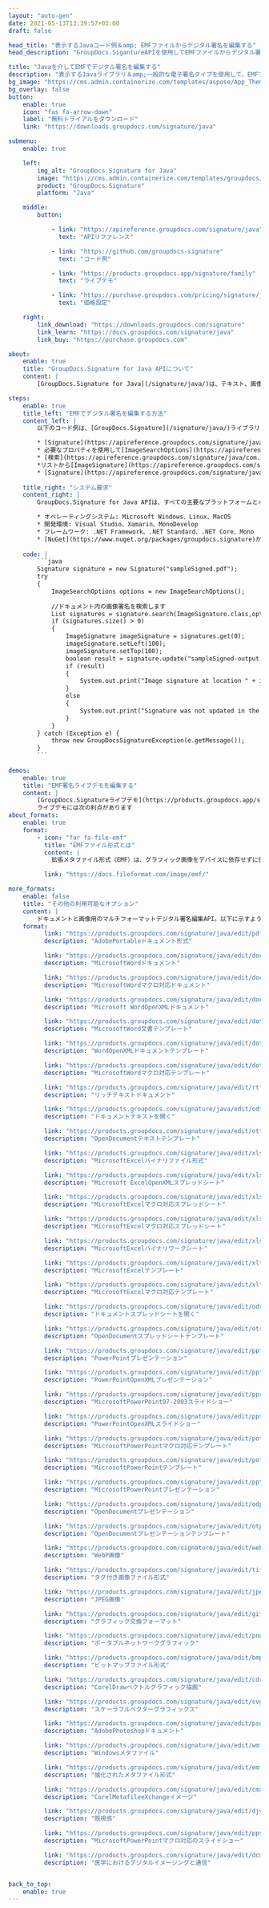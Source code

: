 ```yaml
---
layout: "auto-gen"
date: 2021-05-13T13:39:57+03:00
draft: false

head_title: "表示するJavaコード例＆amp; EMFファイルからデジタル署名を編集する"
head_description: "GroupDocs.SigantureAPIを使用してEMFファイルからデジタル署名を表示および編集するJavaコード例-カスタマイズされた電子署名を一般的なビジネスドキュメントおよび画像ファイル形式に追加します."

title: "Javaを介してEMFでデジタル署名を編集する"
description: "表示するJavaライブラリ＆amp;一般的な電子署名タイプを使用して、EMFファイルのデジタル署名を編集します。 emfプロパティを管理し、ドキュメントおよび画像内の署名オプションをカスタマイズします."
bg_image: "https://cms.admin.containerize.com/templates/aspose/App_Themes/V3/images/bg/header1.png"
bg_overlay: false
button:
    enable: true
    icon: "fas fa-arrow-down"
    label: "無料トライアルをダウンロード"
    link: "https://downloads.groupdocs.com/signature/java"

submenu:
    enable: true

    left:
        img_alt: "GroupDocs.Signature for Java"
        image: "https://cms.admin.containerize.com/templates/groupdocs/images/product-logos/90x90-noborder/groupdocs-signature-java.png"
        product: "GroupDocs.Signature"
        platform: "Java"

    middle:
        button:

            - link: "https://apireference.groupdocs.com/signature/java"
              text: "APIリファレンス"

            - link: "https://github.com/groupdocs-signature"
              text: "コード例"

            - link: "https://products.groupdocs.app/signature/family"
              text: "ライブデモ"

            - link: "https://purchase.groupdocs.com/pricing/signature/java"
              text: "価格設定"

    right:
        link_download: "https://downloads.groupdocs.com/signature"
        link_learn: "https://docs.groupdocs.com/signature/java"
        link_buy: "https://purchase.groupdocs.com"

about:
    enable: true
    title: "GroupDocs.Signature for Java APIについて"
    content: |
        [GroupDocs.Signature for Java](/signature/java/)は、テキスト、画像、バーコード、スタンプ、フォームフィールド、QRコード、メタデータなどのさまざまな署名タイプを使用してドキュメントにデジタル署名するための高度なJavaライブラリです。ほんの数行のコードを追加するだけで、PDF、Microsoft Word、Excelワークシート、PowerPointプレゼンテーション、Adobe Photoshop、メタファイル、および画像ファイル形式内のデジタル署名を表示、追加、更新、検証、削除、および検索する機能をJavaアプリケーションに提供します。 e-signature APIは、要件に応じて署名プロパティをカスタマイズするための追加機能もサポートしています。

steps:
    enable: true
    title_left: "EMFでデジタル署名を編集する方法"
    content_left: |
        以下のコード例は、[GroupDocs.Signature](/signature/java/)ライブラリを使用して、わずか数行のコードを追加することにより、**Javaで既に署名されたEMFファイルのデジタル署名を編集する方法**に関する手順を明確に示しています。

        * [Signature](https://apireference.groupdocs.com/signature/java/com.groupdocs.signature/Signature)クラスの新しいインスタンスを作成し、コンストラクターパラメーターとしてソースドキュメントパスを渡します。
        * 必要なプロパティを使用して[ImageSearchOptions](https://apireference.groupdocs.com/signature/java/com.groupdocs.signature.options.search/ImageSearchOptions)オブジェクトをインスタンス化します。
        * [検索](https://apireference.groupdocs.com/signature/java/com.groupdocs.signature/Signature#search(java.lang.Class,%20com.groupdocs.signature.options.search.SearchOptions））に電話してください[ImageSignatures]のリストを取得する方法（https://apireference.groupdocs.com/signature/java/com.groupdocs.signature.domain.signatures/ImageSignature)。
        *リストから[ImageSignature](https://apireference.groupdocs.com/signature/java/com.groupdocs.signature.domain.signatures/ImageSignature)更新する必要のあるオブジェクトを選択します。
        * [Signature](https://apireference.groupdocs.com/signature/java/com.groupdocs.signature/Signature）オブジェクト[update](https://apireference.groupdocs.com/signature/java/com.groupdocs .signature / Signature＃update（java.io.OutputStream、％20com.groupdocs.signature.domain.signatures.BaseSignature))メソッドを使用して、1つまたは複数の署名を渡します。
        
    title_right: "システム要求"
    content_right: |
        GroupDocs.Signature for Java APIは、すべての主要なプラットフォームとオペレーティングシステムでサポートされています。以下のコードを実行する前に、システムに次の前提条件がインストールされていることを確認してください。

        * オペレーティングシステム: Microsoft Windows、Linux、MacOS
        * 開発環境: Visual Studio、Xamarin、MonoDevelop
        * フレームワーク: .NET Framework、.NET Standard、.NET Core、Mono
        * [NuGet](https://www.nuget.org/packages/groupdocs.signature)から最新バージョンのGroupDocs.SignatureforJavaをダウンロードします。
        
    code: |
        ```java
        Signature signature = new Signature("sampleSigned.pdf");
        try 
        {
            ImageSearchOptions options = new ImageSearchOptions();
        
            //ドキュメント内の画像署名を検索します
            List signatures = signature.search(ImageSignature.class,options);
            if (signatures.size() > 0)
            {
                ImageSignature imageSignature = signatures.get(0);
                imageSignature.setLeft(100);
                imageSignature.setTop(100);
                boolean result = signature.update("sampleSigned-output.emf",imageSignature);
                if (result)
                {
                    System.out.print("Image signature at location " + imageSignature.getLeft() + "x" + imageSignature.getTop() + " and Size " + imageSignature.getSize() + " was updated in the document [" + fileName + ".");
                }
                else
                {
                    System.out.print("Signature was not updated in the document! Signature at location " + imageSignature.getLeft() + "x" + imageSignature.getTop() + " and Size " + imageSignature.getSize() + " was not found!");
                }
            }
        } catch (Exception e) {
            throw new GroupDocsSignatureException(e.getMessage());
        }
        ```
        
demos:
    enable: true
    title: "EMF署名ライブデモを編集する"
    content: |
        [GroupDocs.Signatureライブデモ](https://products.groupdocs.app/signature/family)サイトにアクセスして、EMFファイルの電子署名を今すぐ追加してください。
        ライブデモには次の利点があります
about_formats:
    enable: true
    format:
        - icon: "far fa-file-emf"
          title: "EMFファイル形式とは"
          content: |
            拡張メタファイル形式（EMF）は、グラフィック画像をデバイスに依存せずに保存します。 EMFのメタファイルは、任意の出力デバイスで解析した後、保存された画像をレンダリングできる時系列の可変長レコードで構成されます。これらの可変長レコードは、囲まれたオブジェクトの定義、描画用のコマンド、および画像を正確にレンダリングするために重要なグラフィックスプロパティにすることができます。デバイスが独自のグラフィックス環境を使用してEMFメタファイルを開くと、開いているデバイスプラットフォームに関係なく、元の画像の比率、寸法、色、およびその他のグラフィックプロパティは同じままです。 EMFファイル形式の詳細

          link: "https://docs.fileformat.com/image/emf/"

more_formats:
    enable: false
    title: "その他の利用可能なオプション"
    content: |
        ドキュメントと画像用のマルチフォーマットデジタル署名編集API。以下に示すように、一般的なファイル形式のいくつかから署名を更新します。
    format: 
          link: "https://products.groupdocs.com/signature/java/edit/pdf"
          description: "AdobePortableドキュメント形式"

          link: "https://products.groupdocs.com/signature/java/edit/doc"
          description: "MicrosoftWordドキュメント"

          link: "https://products.groupdocs.com/signature/java/edit/docm"
          description: "MicrosoftWordマクロ対応ドキュメント"

          link: "https://products.groupdocs.com/signature/java/edit/docx"
          description: "Microsoft WordOpenXMLドキュメント"

          link: "https://products.groupdocs.com/signature/java/edit/dot"
          description: "MicrosoftWord文書テンプレート"

          link: "https://products.groupdocs.com/signature/java/edit/dotx"
          description: "WordOpenXMLドキュメントテンプレート"

          link: "https://products.groupdocs.com/signature/java/edit/dotm"
          description: "MicrosoftWordマクロ対応テンプレート"

          link: "https://products.groupdocs.com/signature/java/edit/rtf"
          description: "リッチテキストドキュメント"

          link: "https://products.groupdocs.com/signature/java/edit/odt"
          description: "ドキュメントテキストを開く"

          link: "https://products.groupdocs.com/signature/java/edit/ott"
          description: "OpenDocumentテキストテンプレート"

          link: "https://products.groupdocs.com/signature/java/edit/xls"
          description: "MicrosoftExcelバイナリファイル形式"

          link: "https://products.groupdocs.com/signature/java/edit/xlsx"
          description: "Microsoft ExcelOpenXMLスプレッドシート"

          link: "https://products.groupdocs.com/signature/java/edit/xlsm"
          description: "MicrosoftExcelマクロ対応スプレッドシート"

          link: "https://products.groupdocs.com/signature/java/edit/xlsm"
          description: "MicrosoftExcelマクロ対応スプレッドシート"

          link: "https://products.groupdocs.com/signature/java/edit/xlsb"
          description: "MicrosoftExcelバイナリワークシート"

          link: "https://products.groupdocs.com/signature/java/edit/xltx"
          description: "MicrosoftExcelテンプレート"

          link: "https://products.groupdocs.com/signature/java/edit/xltm"
          description: "MicrosoftExcelマクロ対応テンプレート"

          link: "https://products.groupdocs.com/signature/java/edit/ods"
          description: "ドキュメントスプレッドシートを開く"

          link: "https://products.groupdocs.com/signature/java/edit/ots"
          description: "OpenDocumentスプレッドシートテンプレート"

          link: "https://products.groupdocs.com/signature/java/edit/ppt"
          description: "PowerPointプレゼンテーション"

          link: "https://products.groupdocs.com/signature/java/edit/pptx"
          description: "PowerPointOpenXMLプレゼンテーション"

          link: "https://products.groupdocs.com/signature/java/edit/pps"
          description: "MicrosoftPowerPoint97-2003スライドショー"

          link: "https://products.groupdocs.com/signature/java/edit/ppsx"
          description: "PowerPointOpenXMLスライドショー"

          link: "https://products.groupdocs.com/signature/java/edit/potm"
          description: "MicrosoftPowerPointマクロ対応テンプレート"

          link: "https://products.groupdocs.com/signature/java/edit/potx"
          description: "MicrosoftPowerPointテンプレート"

          link: "https://products.groupdocs.com/signature/java/edit/pptm"
          description: "MicrosoftPowerPointプレゼンテーション"

          link: "https://products.groupdocs.com/signature/java/edit/odp"
          description: "OpenDocumentプレゼンテーション"

          link: "https://products.groupdocs.com/signature/java/edit/otp"
          description: "OpenDocumentプレゼンテーションテンプレート"

          link: "https://products.groupdocs.com/signature/java/edit/webp"
          description: "WebP画像"

          link: "https://products.groupdocs.com/signature/java/edit/tiff"
          description: "タグ付き画像ファイル形式"

          link: "https://products.groupdocs.com/signature/java/edit/jpeg"
          description: "JPEG画像"

          link: "https://products.groupdocs.com/signature/java/edit/gif"
          description: "グラフィック交換フォーマット"

          link: "https://products.groupdocs.com/signature/java/edit/png"
          description: "ポータブルネットワークグラフィック"

          link: "https://products.groupdocs.com/signature/java/edit/bmp"
          description: "ビットマップファイル形式"

          link: "https://products.groupdocs.com/signature/java/edit/cdr"
          description: "CorelDrawベクトルグラフィック描画"

          link: "https://products.groupdocs.com/signature/java/edit/svg"
          description: "スケーラブルベクターグラフィックス"

          link: "https://products.groupdocs.com/signature/java/edit/psd"
          description: "AdobePhotoshopドキュメント"

          link: "https://products.groupdocs.com/signature/java/edit/wmf"
          description: "Windowsメタファイル"

          link: "https://products.groupdocs.com/signature/java/edit/emf"
          description: "強化されたメタファイル形式"

          link: "https://products.groupdocs.com/signature/java/edit/cmx"
          description: "CorelMetafileeXchangeイメージ"

          link: "https://products.groupdocs.com/signature/java/edit/djvu"
          description: "既視感"

          link: "https://products.groupdocs.com/signature/java/edit/ppsm"
          description: "MicrosoftPowerPointマクロ対応のスライドショー"

          link: "https://products.groupdocs.com/signature/java/edit/dcm"
          description: "医学におけるデジタルイメージングと通信"


back_to_top:
    enable: true
---
```

